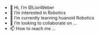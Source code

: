 - 👋 Hi, I’m @LionWeber
- 👀 I’m interested in Robotics
- 🌱 I’m currently learning huanoid Robotics
- 💞️ I’m looking to collaborate on ...
- 📫 How to reach me ...

<!---
LionWeber/LionWeber is a ✨ special ✨ repository because its `README.md` (this file) appears on your GitHub profile.
You can click the Preview link to take a look at your changes.
--->
